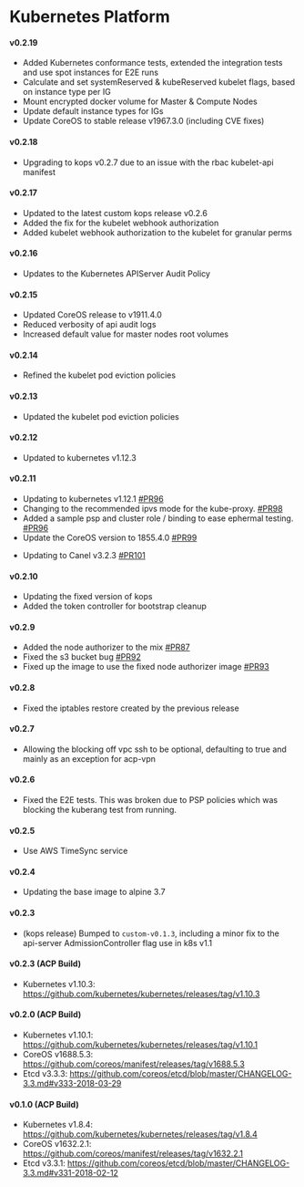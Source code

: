 # Kubernetes Platform
#### v0.2.19

* Added Kubernetes conformance tests, extended the integration tests and use spot instances for E2E runs
* Calculate and set systemReserved & kubeReserved kubelet flags, based on instance type per IG
* Mount encrypted docker volume for Master & Compute Nodes
* Update default instance types for IGs
* Update CoreOS to stable release v1967.3.0 (including CVE fixes)

#### v0.2.18

* Upgrading to kops v0.2.7 due to an issue with the rbac kubelet-api manifest

#### v0.2.17

* Updated to the latest custom kops release v0.2.6
* Added the fix for the kubelet webhook authorization
* Added kubelet webhook authorization to the kubelet for granular perms

#### v0.2.16

* Updates to the Kubernetes APIServer Audit Policy

#### v0.2.15

* Updated CoreOS release to v1911.4.0
* Reduced verbosity of api audit logs
* Increased default value for master nodes root volumes

#### v0.2.14

* Refined the kubelet pod eviction policies

#### v0.2.13

* Updated the kubelet pod eviction policies

#### v0.2.12

* Updated to kubernetes v1.12.3

#### v0.2.11

* Updating to kubernetes v1.12.1 [#PR96](https://gitlab.digital.homeoffice.gov.uk/acp/kops-acp/merge_requests/96)
* Changing to the recommended ipvs mode for the kube-proxy. [#PR98](https://gitlab.digital.homeoffice.gov.uk/acp/kops-acp/merge_requests/98)
* Added a sample psp and cluster role / binding to ease ephermal testing. [#PR96](https://gitlab.digital.homeoffice.gov.uk/acp/kops-acp/merge_requests/96)
* Update the CoreOS version to 1855.4.0 [#PR99](https://gitlab.digital.homeoffice.gov.uk/acp/kops-acp/merge_requests/99)
- Updating to Canel v3.2.3 [#PR101](https://gitlab.digital.homeoffice.gov.uk/acp/kops-acp/merge_requests/101)

#### v0.2.10

* Updating the fixed version of kops
* Added the token controller for bootstrap cleanup

#### v0.2.9

* Added the node authorizer to the mix [#PR87](https://gitlab.digital.homeoffice.gov.uk/acp/kops-acp/merge_requests/87)
* Fixed the s3 bucket bug [#PR92](https://gitlab.digital.homeoffice.gov.uk/acp/kops-acp/merge_requests/92)
* Fixed up the image to use the fixed node authorizer image [#PR93](https://gitlab.digital.homeoffice.gov.uk/acp/kops-acp/merge_requests/93)

#### v0.2.8

* Fixed the iptables restore created by the previous release

#### v0.2.7

* Allowing the blocking off vpc ssh to be optional, defaulting to true and mainly as an exception for acp-vpn

#### v0.2.6

* Fixed the E2E tests. This was broken due to PSP policies which was blocking the kuberang test from running.

#### v0.2.5

* Use AWS TimeSync service

#### v0.2.4

* Updating the base image to alpine 3.7

#### v0.2.3

* (kops release) Bumped to `custom-v0.1.3`, including a minor fix to the api-server AdmissionController flag use in k8s v1.1

#### v0.2.3 (ACP Build)

- Kubernetes v1.10.3: https://github.com/kubernetes/kubernetes/releases/tag/v1.10.3

#### v0.2.0 (ACP Build)

- Kubernetes v1.10.1: https://github.com/kubernetes/kubernetes/releases/tag/v1.10.1
- CoreOS v1688.5.3: https://github.com/coreos/manifest/releases/tag/v1688.5.3
- Etcd v3.3.3: https://github.com/coreos/etcd/blob/master/CHANGELOG-3.3.md#v333-2018-03-29

#### v0.1.0 (ACP Build)

- Kubernetes v1.8.4: https://github.com/kubernetes/kubernetes/releases/tag/v1.8.4
- CoreOS v1632.2.1: https://github.com/coreos/manifest/releases/tag/v1632.2.1
- Etcd v3.3.1: https://github.com/coreos/etcd/blob/master/CHANGELOG-3.3.md#v331-2018-02-12
